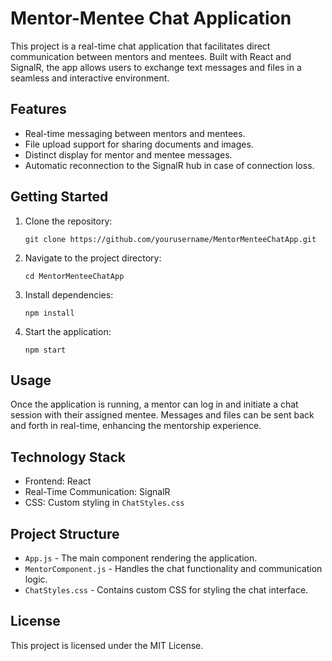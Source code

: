 <!DOCTYPE html>
<html lang="en">
<head>
    <meta charset="UTF-8">
    <meta name="viewport" content="width=device-width, initial-scale=1.0">
    <title>Mentor-Mentee Chat Application</title>
</head>
<body>

<h1>Mentor-Mentee Chat Application</h1>

<p>This project is a real-time chat application that facilitates direct communication between mentors and mentees. Built with React and SignalR, the app allows users to exchange text messages and files in a seamless and interactive environment.</p>

<h2>Features</h2>
<ul>
    <li>Real-time messaging between mentors and mentees.</li>
    <li>File upload support for sharing documents and images.</li>
    <li>Distinct display for mentor and mentee messages.</li>
    <li>Automatic reconnection to the SignalR hub in case of connection loss.</li>
</ul>

<h2>Getting Started</h2>
<ol>
    <li>Clone the repository:</li>
    <pre><code>git clone https://github.com/yourusername/MentorMenteeChatApp.git</code></pre>
    <li>Navigate to the project directory:</li>
    <pre><code>cd MentorMenteeChatApp</code></pre>
    <li>Install dependencies:</li>
    <pre><code>npm install</code></pre>
    <li>Start the application:</li>
    <pre><code>npm start</code></pre>
</ol>

<h2>Usage</h2>
<p>Once the application is running, a mentor can log in and initiate a chat session with their assigned mentee. Messages and files can be sent back and forth in real-time, enhancing the mentorship experience.</p>

<h2>Technology Stack</h2>
<ul>
    <li>Frontend: React</li>
    <li>Real-Time Communication: SignalR</li>
    <li>CSS: Custom styling in <code>ChatStyles.css</code></li>
</ul>

<h2>Project Structure</h2>
<ul>
    <li><code>App.js</code> - The main component rendering the application.</li>
    <li><code>MentorComponent.js</code> - Handles the chat functionality and communication logic.</li>
    <li><code>ChatStyles.css</code> - Contains custom CSS for styling the chat interface.</li>
</ul>

<h2>License</h2>
<p>This project is licensed under the MIT License.</p>

</body>
</html>
